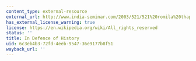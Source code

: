 ```yaml
---
content_type: external-resource
external_url: http://www.india-seminar.com/2003/521/521%20romila%20thapar.htm
has_external_license_warning: true
license: https://en.wikipedia.org/wiki/All_rights_reserved
status: ''
title: In Defence of History
uid: 6c3eb4b3-72fd-4eeb-9547-36e9177b8f51
wayback_url: ''
---
```

